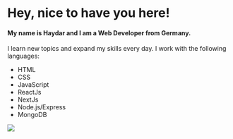 # Hey, nice to have you here!

#### My name is Haydar and I am a **Web Developer** from Germany. 

I learn new topics and expand my skills every day. 
I work with the following languages: 

- HTML 
- CSS
- JavaScript
- ReactJs
- NextJs
- Node.js/Express
- MongoDB

![](https://media2.giphy.com/media/v1.Y2lkPTc5MGI3NjExMmFwOHFpcm9scHFiYjBkOGRnbWhvYzhsOGlkeWI3cGo4NDgyanB1cyZlcD12MV9pbnRlcm5hbF9naWZfYnlfaWQmY3Q9Zw/kH6CqYiquZawmU1HI6/giphy.gif)
